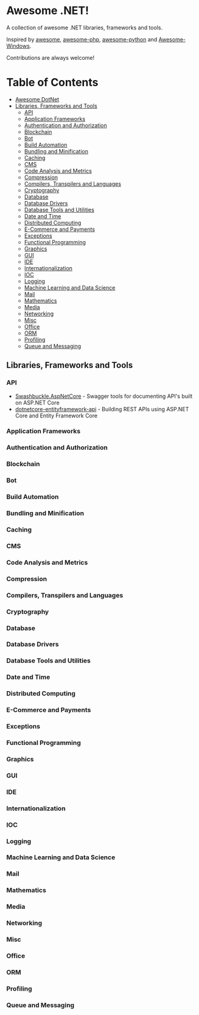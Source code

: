 # Awesome .NET!

A collection of awesome .NET libraries, frameworks and tools.

Inspired by [awesome](https://github.com/sindresorhus/awesome), [awesome-php](https://github.com/ziadoz/awesome-php), [awesome-python](https://github.com/vinta/awesome-python) and [Awesome-Windows](https://github.com/Awesome-Windows/Awesome).

Contributions are always welcome!


# Table of Contents

* [Awesome DotNet](#awesome-dotnet)
* [Libraries, Frameworks and Tools](#libraries-frameworks-and-tools)
  * [API](#api)
  * [Application Frameworks](#application-frameworks)
  * [Authentication and Authorization](#authentication-and-authorization)
  * [Blockchain](#blockchain)
  * [Bot](#bot)
  * [Build Automation](#build-automation)
  * [Bundling and Minification](#bundling-and-minification)
  * [Caching](#caching)
  * [CMS](#cms)
  * [Code Analysis and Metrics](#code-analysis-and-metrics)
  * [Compression](#compression)
  * [Compilers, Transpilers and Languages](#compilers-transpilers-and-languages)
  * [Cryptography](#cryptography)
  * [Database](#database)
  * [Database Drivers](#database-drivers)
  * [Database Tools and Utilities](#database-tools-and-utilities)
  * [Date and Time](#date-and-time)
  * [Distributed Computing](#distributed-computing)
  * [E-Commerce and Payments](#e-commerce-and-payments)
  * [Exceptions](#exceptions)
  * [Functional Programming](#functional-programming)
  * [Graphics](#graphics)
  * [GUI](#gui)
  * [IDE](#ide)
  * [Internationalization](#internationalization)
  * [IOC](#ioc)
  * [Logging](#logging)
  * [Machine Learning and Data Science](#machine-learning-and-data-science)
  * [Mail](#mail)
  * [Mathematics](#mathematics)
  * [Media](#media)
  * [Networking](#networking)
  * [Misc](#misc)
  * [Office](#office)
  * [ORM](#orm)
  * [Profiling](#profiling)
  * [Queue and Messaging](#queue-and-messaging)
  
  
## Libraries, Frameworks and Tools

### API

* [Swashbuckle.AspNetCore](https://github.com/domaindrivendev/Swashbuckle.AspNetCore) - Swagger tools for documenting API's built on ASP.NET Core
* [dotnetcore-entityframework-api](https://github.com/chsakell/dotnetcore-entityframework-api) - Building REST APIs using ASP.NET Core and Entity Framework Core


### Application Frameworks


### Authentication and Authorization


### Blockchain


### Bot


### Build Automation


### Bundling and Minification


### Caching


### CMS


### Code Analysis and Metrics


### Compression


### Compilers, Transpilers and Languages


### Cryptography


### Database


### Database Drivers


### Database Tools and Utilities


### Date and Time


### Distributed Computing


### E-Commerce and Payments


### Exceptions


### Functional Programming


### Graphics


### GUI


### IDE


### Internationalization


### IOC


### Logging


### Machine Learning and Data Science


### Mail


### Mathematics


### Media


### Networking


### Misc


### Office


### ORM


### Profiling


### Queue and Messaging
